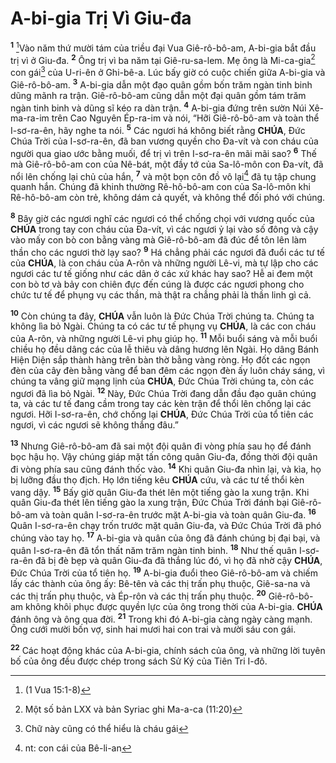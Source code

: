 # A-bi-gia Trị Vì Giu-đa
<sup><b>1</b></sup> [^1@-ed272d19-ed25-4be4-a864-876923fe8a75]Vào năm thứ mười tám của triều đại Vua Giê-rô-bô-am, A-bi-gia bắt đầu trị vì ở Giu-đa. <sup><b>2</b></sup> Ông trị vì ba năm tại Giê-ru-sa-lem. Mẹ ông là Mi-ca-gia[^1-ed272d19-ed25-4be4-a864-876923fe8a75] con gái[^2-ed272d19-ed25-4be4-a864-876923fe8a75] của U-ri-ên ở Ghi-bê-a. Lúc bấy giờ có cuộc chiến giữa A-bi-gia và Giê-rô-bô-am. <sup><b>3</b></sup> A-bi-gia dẫn một đạo quân gồm bốn trăm ngàn tinh binh dũng mãnh ra trận. Giê-rô-bô-am cũng dẫn một đại quân gồm tám trăm ngàn tinh binh và dũng sĩ kéo ra dàn trận. <sup><b>4</b></sup> A-bi-gia đứng trên sườn Núi Xê-ma-ra-im trên Cao Nguyên Ép-ra-im và nói, “Hỡi Giê-rô-bô-am và toàn thể I-sơ-ra-ên, hãy nghe ta nói. <sup><b>5</b></sup> Các ngươi há không biết rằng **CHÚA**, Đức Chúa Trời của I-sơ-ra-ên, đã ban vương quyền cho Đa-vít và con cháu của người qua giao ước bằng muối, để trị vì trên I-sơ-ra-ên mãi mãi sao? <sup><b>6</b></sup> Thế mà Giê-rô-bô-am con của Nê-bát, một đầy tớ của Sa-lô-môn con Đa-vít, đã nổi lên chống lại chủ của hắn, <sup><b>7</b></sup> và một bọn côn đồ vô lại[^3-ed272d19-ed25-4be4-a864-876923fe8a75] đã tụ tập chung quanh hắn. Chúng đã khinh thường Rê-hô-bô-am con của Sa-lô-môn khi Rê-hô-bô-am còn trẻ, không dám cả quyết, và không thể đối phó với chúng.

<sup><b>8</b></sup> Bây giờ các ngươi nghĩ các ngươi có thể chống chọi với vương quốc của **CHÚA** trong tay con cháu của Đa-vít, vì các ngươi ỷ lại vào số đông và cậy vào mấy con bò con bằng vàng mà Giê-rô-bô-am đã đúc để tôn lên làm thần cho các ngươi thờ lạy sao? <sup><b>9</b></sup> Há chẳng phải các ngươi đã đuổi các tư tế của **CHÚA**, là con cháu của A-rôn và những người Lê-vi, mà tự lập cho các ngươi các tư tế giống như các dân ở các xứ khác hay sao? Hễ ai đem một con bò tơ và bảy con chiên đực đến cúng là được các ngươi phong cho chức tư tế để phụng vụ các thần, mà thật ra chẳng phải là thần linh gì cả.

<sup><b>10</b></sup> Còn chúng ta đây, **CHÚA** vẫn luôn là Đức Chúa Trời chúng ta. Chúng ta không lìa bỏ Ngài. Chúng ta có các tư tế phụng vụ **CHÚA**, là các con cháu của A-rôn, và những người Lê-vi phụ giúp họ. <sup><b>11</b></sup> Mỗi buổi sáng và mỗi buổi chiều họ đều dâng các của lễ thiêu và dâng hương lên Ngài. Họ dâng Bánh Hiện Diện sắp thành hàng trên bàn thờ bằng vàng ròng. Họ đốt các ngọn đèn của cây đèn bằng vàng để ban đêm các ngọn đèn ấy luôn cháy sáng, vì chúng ta vâng giữ mạng lịnh của **CHÚA**, Đức Chúa Trời chúng ta, còn các ngươi đã lìa bỏ Ngài. <sup><b>12</b></sup> Này, Đức Chúa Trời đang dẫn đầu đạo quân chúng ta, và các tư tế đang cầm trong tay các kèn trận để thổi lên chống lại các ngươi. Hỡi I-sơ-ra-ên, chớ chống lại **CHÚA**, Đức Chúa Trời của tổ tiên các ngươi, vì các ngươi sẽ không thắng đâu.”

<sup><b>13</b></sup> Nhưng Giê-rô-bô-am đã sai một đội quân đi vòng phía sau họ để đánh bọc hậu họ. Vậy chúng giáp mặt tấn công quân Giu-đa, đồng thời đội quân đi vòng phía sau cũng đánh thốc vào. <sup><b>14</b></sup> Khi quân Giu-đa nhìn lại, và kìa, họ bị lưỡng đầu thọ địch. Họ lớn tiếng kêu **CHÚA** cứu, và các tư tế thổi kèn vang dậy. <sup><b>15</b></sup> Bấy giờ quân Giu-đa thét lên một tiếng gào la xung trận. Khi quân Giu-đa thét lên tiếng gào la xung trận, Đức Chúa Trời đánh bại Giê-rô-bô-am và toàn quân I-sơ-ra-ên trước mặt A-bi-gia và toàn quân Giu-đa. <sup><b>16</b></sup> Quân I-sơ-ra-ên chạy trốn trước mặt quân Giu-đa, và Đức Chúa Trời đã phó chúng vào tay họ. <sup><b>17</b></sup> A-bi-gia và quân của ông đã đánh chúng bị đại bại, và quân I-sơ-ra-ên đã tổn thất năm trăm ngàn tinh binh. <sup><b>18</b></sup> Như thế quân I-sơ-ra-ên đã bị đè bẹp và quân Giu-đa đã thắng lúc đó, vì họ đã nhờ cậy **CHÚA**, Đức Chúa Trời của tổ tiên họ. <sup><b>19</b></sup> A-bi-gia đuổi theo Giê-rô-bô-am và chiếm lấy các thành của ông ấy: Bê-tên và các thị trấn phụ thuộc, Giê-sa-na và các thị trấn phụ thuộc, và Ép-rôn và các thị trấn phụ thuộc. <sup><b>20</b></sup> Giê-rô-bô-am không khôi phục được quyền lực của ông trong thời của A-bi-gia. **CHÚA** đánh ông và ông qua đời. <sup><b>21</b></sup> Trong khi đó A-bi-gia càng ngày càng mạnh. Ông cưới mười bốn vợ, sinh hai mươi hai con trai và mười sáu con gái.

<sup><b>22</b></sup> Các hoạt động khác của A-bi-gia, chính sách của ông, và những lời tuyên bố của ông đều được chép trong sách Sử Ký của Tiên Tri I-đô.

[^1-ed272d19-ed25-4be4-a864-876923fe8a75]: Một số bản LXX và bản Syriac ghi Ma-a-ca (11:20)
[^2-ed272d19-ed25-4be4-a864-876923fe8a75]: Chữ này cũng có thể hiểu là cháu gái
[^3-ed272d19-ed25-4be4-a864-876923fe8a75]: nt: con cái của Bê-li-an
[^1@-ed272d19-ed25-4be4-a864-876923fe8a75]: (1 Vua 15:1-8)